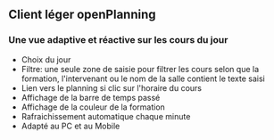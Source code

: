 ## Client léger openPlanning

### Une vue adaptive et réactive sur les cours du jour

* Choix du jour
* Filtre: une seule zone de saisie pour filtrer les cours selon que la formation, l'intervenant ou le nom de la salle contient le texte saisi
* Lien vers le planning si clic sur l'horaire du cours
* Affichage de la barre de temps passé
* Affichage de la couleur de la formation
* Rafraichissement automatique chaque minute
* Adapté au PC et au Mobile